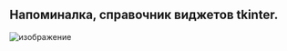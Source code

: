 ## Напоминалка, справочник виджетов tkinter.
![изображение](https://github.com/MaksimLaptevv/tkinter-projects/assets/165895340/89beca15-6c88-4a65-8e84-364f0f37f406)
